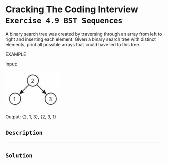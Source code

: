 # Cracking The Coding Interview `Exercise 4.9 BST Sequences`

A binary search tree was created by traversing through an array from left to right
and inserting each element. Given a binary search tree with distinct elements, print all possible
arrays that could have led to this tree.

EXAMPLE

Input:

![Tree Example](TreeSample.png)

Output: {2, 1, 3}, {2, 3, 1}

## `Description`

---

## `Solution`